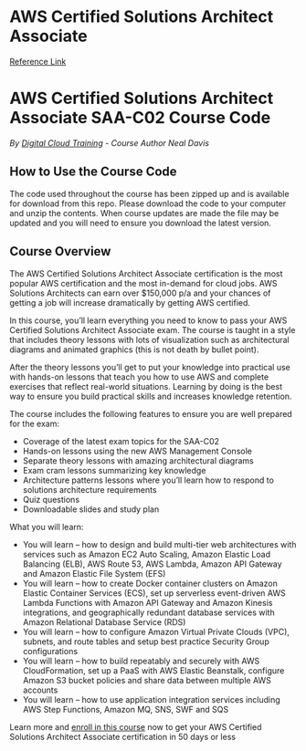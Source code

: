 # AWS Certified Solutions Architect Associate

[Reference Link](https://github.com/nealdct/aws-csaa-code)

# AWS Certified Solutions Architect Associate SAA-C02 Course Code

_By [Digital Cloud Training](https://digitalcloud.training/) - Course Author Neal Davis_

## How to Use the Course Code

The code used throughout the course has been zipped up and is available for download from this repo. Please download the code to your computer and unzip the contents. When course updates are made the file may be updated and you will need to ensure you download the latest version.

## Course Overview

The AWS Certified Solutions Architect Associate certification is the most popular AWS certification and the most in-demand for cloud jobs. AWS Solutions Architects can earn over $150,000 p/a and your chances of getting a job will increase dramatically by getting AWS certified.

In this course, you’ll learn everything you need to know to pass your AWS Certified Solutions Architect Associate exam. The course is taught in a style that includes theory lessons with lots of visualization such as architectural diagrams and animated graphics (this is not death by bullet point).

After the theory lessons you’ll get to put your knowledge into practical use with hands-on lessons that teach you how to use AWS and complete exercises that reflect real-world situations. Learning by doing is the best way to ensure you build practical skills and increases knowledge retention.

The course includes the following features to ensure you are well prepared for the exam:

- Coverage of the latest exam topics for the SAA-C02
- Hands-on lessons using the new AWS Management Console
- Separate theory lessons with amazing architectural diagrams
- Exam cram lessons summarizing key knowledge
- Architecture patterns lessons where you’ll learn how to respond to solutions architecture requirements
- Quiz questions
- Downloadable slides and study plan

What you will learn:

- You will learn – how to design and build multi-tier web architectures with services such as Amazon EC2 Auto Scaling, Amazon Elastic Load Balancing (ELB), AWS Route 53, AWS Lambda, Amazon API Gateway and Amazon Elastic File System (EFS)
- You will learn – how to create Docker container clusters on Amazon Elastic Container Services (ECS), set up serverless event-driven AWS Lambda Functions with Amazon API Gateway and Amazon Kinesis integrations, and geographically redundant database services with Amazon Relational Database Service (RDS)
- You will learn – how to configure Amazon Virtual Private Clouds (VPC), subnets, and route tables and setup best practice Security Group configurations
- You will learn – how to build repeatably and securely with AWS CloudFormation, set up a PaaS with AWS Elastic Beanstalk, configure Amazon S3 bucket policies and share data between multiple AWS accounts
- You will learn – how to use application integration services including AWS Step Functions, Amazon MQ, SNS, SWF and SQS

Learn more and [enroll in this course](https://digitalcloud.training/aws-certified-solutions-architect-associate/) now to get your AWS Certified Solutions Architect Associate certification in 50 days or less
